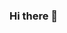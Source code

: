 ### Hi there 👋

<!--
**LailaBeqiri23/LailaBeqiri23** is a ✨ _special_ ✨ repository because its `README.md` (this file) appears on your GitHub profile.

Here are some ideas to get you started:

- 🔭 I’m currently working on my web programmer skills.
- 🌱 I’m currently learning web-development at DCI.
- 📫 How to reach me: lailabeqiri@libero.it
- 😄 Pronouns: Lailita
- ⚡ Fun fact: 
-->
